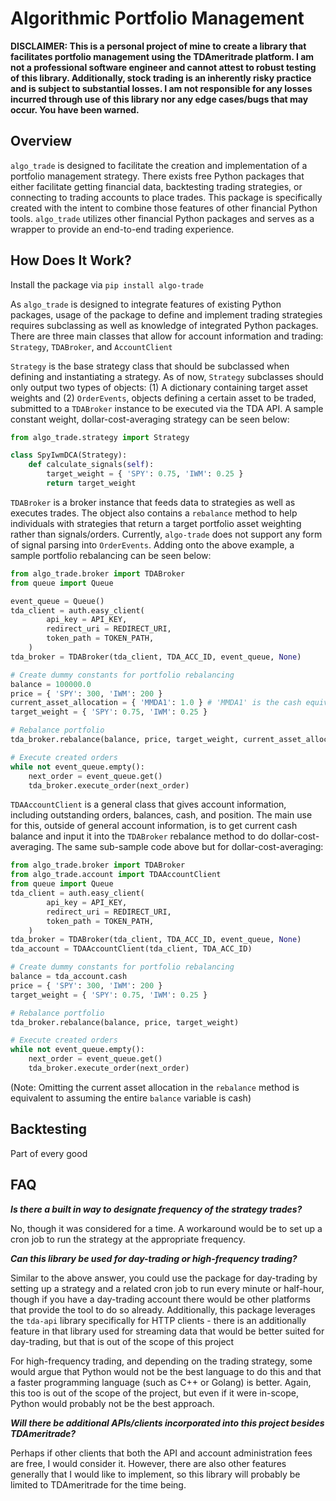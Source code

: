 # Algorithmic Portfolio Management

**DISCLAIMER: This is a personal project of mine to create a library that facilitates portfolio management using the TDAmeritrade platform. I am not a professional software engineer and cannot attest to robust testing of this library. Additionally, stock trading is an inherently risky practice and is subject to substantial losses. I am not responsible for any losses incurred through use of this library nor any edge cases/bugs that may occur. You have been warned.**

## Overview

`algo_trade` is designed to facilitate the creation and implementation of a portfolio management strategy. There exists free Python packages that either facilitate getting financial data, backtesting trading strategies, or connecting to trading accounts to place trades. This package is specifically created with the intent to combine those features of other financial Python tools. `algo_trade` utilizes other financial Python packages and serves as a wrapper to provide an end-to-end trading experience.

## How Does It Work?

Install the package via `pip install algo-trade`

As `algo_trade` is designed to integrate features of existing Python packages, usage of the package to define and implement trading strategies requires subclassing as well as knowledge of integrated Python packages. There are three main classes that allow for account information and trading: `Strategy`, `TDABroker`, and `AccountClient`

`Strategy` is the base strategy class that should be subclassed when defining and instantiating a strategy. As of now, `Strategy` subclasses should only output two types of objects: (1) A dictionary containing target asset weights and (2) `OrderEvents`, objects defining a certain asset to be traded, submitted to a `TDABroker` instance to be executed via the TDA API. A sample constant weight, dollar-cost-averaging strategy can be seen below:

```python
from algo_trade.strategy import Strategy

class SpyIwmDCA(Strategy):
    def calculate_signals(self):
        target_weight = { 'SPY': 0.75, 'IWM': 0.25 }
        return target_weight
```

`TDABroker` is a broker instance that feeds data to strategies as well as executes trades. The object also contains a `rebalance` method to help individuals with strategies that return a target portfolio asset weighting rather than signals/orders. Currently, `algo-trade` does not support any form of signal parsing into `OrderEvents`. Adding onto the above example, a sample portfolio rebalancing can be seen below:

```python
from algo_trade.broker import TDABroker
from queue import Queue

event_queue = Queue()
tda_client = auth.easy_client(
        api_key = API_KEY, 
        redirect_uri = REDIRECT_URI,
        token_path = TOKEN_PATH,
    )
tda_broker = TDABroker(tda_client, TDA_ACC_ID, event_queue, None)

# Create dummy constants for portfolio rebalancing
balance = 100000.0
price = { 'SPY': 300, 'IWM': 200 }
current_asset_allocation = { 'MMDA1': 1.0 } # 'MMDA1' is the cash equivalent for TDAmeritrade
target_weight = { 'SPY': 0.75, 'IWM': 0.25 }

# Rebalance portfolio
tda_broker.rebalance(balance, price, target_weight, current_asset_allocation)

# Execute created orders
while not event_queue.empty():
    next_order = event_queue.get()
    tda_broker.execute_order(next_order)
```

`TDAAccountClient` is a general class that gives account information, including outstanding orders, balances, cash, and position. The main use for this, outside of general account information, is to get current cash balance and input it into the `TDABroker` rebalance method to do dollar-cost-averaging. The same sub-sample code above but for dollar-cost-averaging:

```python
from algo_trade.broker import TDABroker
from algo_trade.account import TDAAccountClient
from queue import Queue
tda_client = auth.easy_client(
        api_key = API_KEY, 
        redirect_uri = REDIRECT_URI,
        token_path = TOKEN_PATH,
    )
tda_broker = TDABroker(tda_client, TDA_ACC_ID, event_queue, None)
tda_account = TDAAccountClient(tda_client, TDA_ACC_ID)

# Create dummy constants for portfolio rebalancing
balance = tda_account.cash
price = { 'SPY': 300, 'IWM': 200 }
target_weight = { 'SPY': 0.75, 'IWM': 0.25 }

# Rebalance portfolio
tda_broker.rebalance(balance, price, target_weight)

# Execute created orders
while not event_queue.empty():
    next_order = event_queue.get()
    tda_broker.execute_order(next_order)
```
(Note: Omitting the current asset allocation in the `rebalance` method is equivalent to assuming the entire `balance` variable is cash)

## Backtesting

Part of every good 

## FAQ

***Is there a built in way to designate frequency of the strategy trades?***

No, though it was considered for a time. A workaround would be to set up a cron job to run the strategy at the appropriate frequency.

***Can this library be used for day-trading or high-frequency trading?***

Similar to the above answer, you could use the package for day-trading by setting up a strategy and a related cron job to run every minute or half-hour, though if you have a day-trading account there would be other platforms that provide the tool to do so already. Additionally, this package leverages the `tda-api` library specifically for HTTP clients - there is an additionally feature in that library used for streaming data that would be better suited for day-trading, but that is out of the scope of this project

For high-frequency trading, and depending on the trading strategy, some would argue that Python would not be the best language to do this and that a faster programming language (such as C++ or Golang) is better. Again, this too is out of the scope of the project, but even if it were in-scope, Python would probably not be the best approach.

***Will there be additional APIs/clients incorporated into this project besides TDAmeritrade?***

Perhaps if other clients that both the API and account administration fees are free, I would consider it. However, there are also other features generally that I would like to implement, so this library will probably be limited to TDAmeritrade for the time being.

